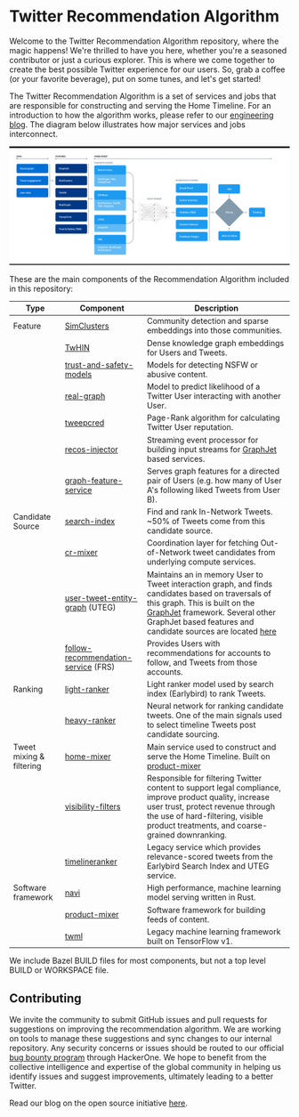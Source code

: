 # Twitter Recommendation Algorithm


Welcome to the Twitter Recommendation Algorithm repository, where the magic happens! We're thrilled to have you here, whether you're a seasoned contributor or just a curious explorer. This is where we come together to create the best possible Twitter experience for our users. So, grab a coffee (or your favorite beverage), put on some tunes, and let's get started! 

The Twitter Recommendation Algorithm is a set of services and jobs that are responsible for constructing and serving the
Home Timeline. For an introduction to how the algorithm works, please refer to our [engineering blog](https://blog.twitter.com/engineering/en_us/topics/open-source/2023/twitter-recommendation-algorithm). The
diagram below illustrates how major services and jobs interconnect.

![](docs/system-diagram.png)

These are the main components of the Recommendation Algorithm included in this repository:

| Type | Component | Description |
|------------|------------|------------|
| Feature | [SimClusters](src/scala/com/twitter/simclusters_v2/README.md) | Community detection and sparse embeddings into those communities. |
|         | [TwHIN](https://github.com/twitter/the-algorithm-ml/blob/main/projects/twhin/README.md) | Dense knowledge graph embeddings for Users and Tweets. |
|         | [trust-and-safety-models](trust_and_safety_models/README.md) | Models for detecting NSFW or abusive content. |
|         | [real-graph](src/scala/com/twitter/interaction_graph/README.md) | Model to predict likelihood of a Twitter User interacting with another User. |
|         | [tweepcred](src/scala/com/twitter/graph/batch/job/tweepcred/README) | Page-Rank algorithm for calculating Twitter User reputation. |
|         | [recos-injector](recos-injector/README.md) | Streaming event processor for building input streams for [GraphJet](https://github.com/twitter/GraphJet) based services. |
|         | [graph-feature-service](graph-feature-service/README.md) | Serves graph features for a directed pair of Users (e.g. how many of User A's following liked Tweets from User B). |
| Candidate Source | [search-index](src/java/com/twitter/search/README.md) | Find and rank In-Network Tweets. ~50% of Tweets come from this candidate source. |
|                  | [cr-mixer](cr-mixer/README.md) | Coordination layer for fetching Out-of-Network tweet candidates from underlying compute services. |
|                  | [user-tweet-entity-graph](src/scala/com/twitter/recos/user_tweet_entity_graph/README.md) (UTEG)| Maintains an in memory User to Tweet interaction graph, and finds candidates based on traversals of this graph. This is built on the [GraphJet](https://github.com/twitter/GraphJet) framework. Several other GraphJet based features and candidate sources are located [here](src/scala/com/twitter/recos) |
|                  | [follow-recommendation-service](follow-recommendations-service/README.md) (FRS)| Provides Users with recommendations for accounts to follow, and Tweets from those accounts. |
| Ranking | [light-ranker](src/python/twitter/deepbird/projects/timelines/scripts/models/earlybird/README.md) | Light ranker model used by search index (Earlybird) to rank Tweets. |
|         | [heavy-ranker](https://github.com/twitter/the-algorithm-ml/blob/main/projects/home/recap/README.md) | Neural network for ranking candidate tweets. One of the main signals used to select timeline Tweets post candidate sourcing. |
| Tweet mixing & filtering | [home-mixer](home-mixer/README.md) | Main service used to construct and serve the Home Timeline. Built on [product-mixer](product-mixer/README.md) |
|                          | [visibility-filters](visibilitylib/README.md) | Responsible for filtering Twitter content to support legal compliance, improve product quality, increase user trust, protect revenue through the use of hard-filtering, visible product treatments, and coarse-grained downranking. |
|                          | [timelineranker](timelineranker/README.md) | Legacy service which provides relevance-scored tweets from the Earlybird Search Index and UTEG service. |
| Software framework | [navi](navi/navi/README.md) | High performance, machine learning model serving written in Rust. |
|                    | [product-mixer](product-mixer/README.md) | Software framework for building feeds of content. |
|                    | [twml](twml/README.md) | Legacy machine learning framework built on TensorFlow v1. |

We include Bazel BUILD files for most components, but not a top level BUILD or WORKSPACE file.

## Contributing

We invite the community to submit GitHub issues and pull requests for suggestions on improving the recommendation algorithm. We are working on tools to manage these suggestions and sync changes to our internal repository. Any security concerns or issues should be routed to our official [bug bounty program](https://hackerone.com/twitter) through HackerOne. We hope to benefit from the collective intelligence and expertise of the global community in helping us identify issues and suggest improvements, ultimately leading to a better Twitter.

Read our blog on the open source initiative [here](https://blog.twitter.com/en_us/topics/company/2023/a-new-era-of-transparency-for-twitter).
